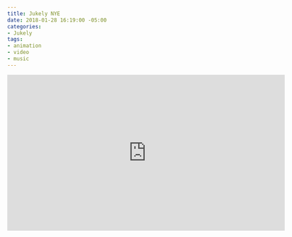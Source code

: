 ```yaml
---
title: Jukely NYE
date: 2018-01-28 16:19:00 -05:00
categories:
- Jukely
tags:
- animation
- video
- music
---
```


<div class="video-responsive">
	<iframe src="https://player.vimeo.com/video/253156741?&background=1&loop=1&autopause=0" width="640" height="360" frameborder="0" webkitallowfullscreen mozallowfullscreen allowfullscreen></iframe>
</div>